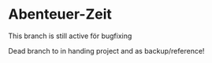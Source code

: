# Abenteuer-Zeit


This branch is still active för bugfixing




Dead branch to in handing project and as backup/reference!
